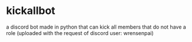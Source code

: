 # kickallbot
a discord bot made in python that can kick all members that do not have a role
(uploaded with the request of discord user: wrensenpai)
